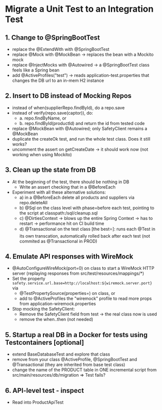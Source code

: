 # Migrate a Unit Test to an Integration Test

## 1. Change to @SpringBootTest
- replace the @ExtendWith with @SpringBootTest
- replace @Mock with @MockBean -> replaces the bean with a Mockito mock
- replace @InjectMocks with @Autowired -> a @SpringBootTest class feels like a Spring bean
- add @ActiveProfiles("test") -> reads application-test.properties that changes the DB url to an in-mem H2 instance

## 2. Insert to DB instead of Mocking Repos
- instead of when(supplierRepo.findById), do a repo.save
- instead of verify(repo.save(captor)), do:
  - a. repo.findByName, or
  - b. repo.findById(productId) and return the id from tested code 
- replace @MockBean with @Autowired; only SafetyClient remains a @MockBean
- duplicate the createOk test, and run the whole test class. Does it still works?
- uncomment the assert on getCreateDate -> it should work now (not working when using Mockito)

## 3. Clean up the state from DB
- At the beginning of the test, there should be nothing in DB 
  - Write an assert checking that in a @BeforeEach
- Experiment with all these alternative solutions:
    - a) in a @BeforeEach delete all products and suppliers via repo.deleteAll
    - b) @Sql on the class level with phase=before each test, pointing to the script at classpath:/sql/cleanup.sql  
    - c) @DirtiesContext -> blows up the entire Spring Context -> has to restart -> performance hit on CI build time
    - d) @Transactional on the test class [the best⭐️]: runs each @Test in its own transcation,
      automatically rolled back after each test (not commited as @Transactional in PROD)

## 4. Emulate API responses with WireMock
- @AutoConfigureWireMock(port=0) on class to start a WireMock HTTP server
  (replaying responses from src/test/resources/mappings/*)
- Set the property `safety.service.url.base=http://localhost:${wiremock.server.port}` via
  - @TestPropertySource(properties=) on class, or
  - add to @ActiveProfiles the "wiremock" profile to read more props from application-wiremock.properties
- Stop mocking the SafetyClient:
  - Remove the SafetyClient field from test -> the real class now is used
  - remove the when..then (not needed) 

## 5. Startup a real DB in a Docker for tests using Testcontainers [optional]
- extend BaseDatabaseTest and explore that class
- remove from your class @ActiveProfile, @SpringBootTest and @Transactional (they are inherited from base test class)
- change the name of the PRODUCT table in ONE incremental script from src/main/resources/db/migration => Test fails?

## 6. API-level test - inspect
- Read into ProductApiTest